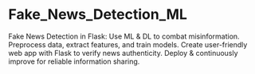# Fake_News_Detection_ML
Fake News Detection in Flask: Use ML &amp; DL to combat misinformation. Preprocess data, extract features, and train models. Create user-friendly web app with Flask to verify news authenticity. Deploy &amp; continuously improve for reliable information sharing.
